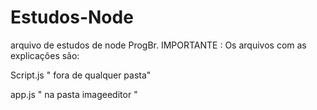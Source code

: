 # Estudos-Node
 arquivo de estudos de node ProgBr. 
 IMPORTANTE : Os arquivos com as explicações são:
 
 Script.js " fora de qualquer pasta"
 
 app.js " na pasta imageeditor "
